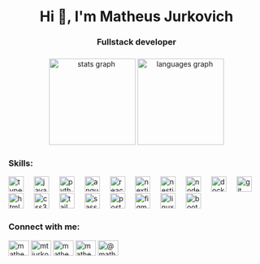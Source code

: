 <h1 align="center">Hi 👋, I'm Matheus Jurkovich</h1>

###

<h3 align="center">Fullstack developer</h3>

###

<div align="center">
  <img src="https://github-readme-stats.vercel.app/api?username=matheusjurkovich&hide_title=false&hide_rank=false&show_icons=true&include_all_commits=true&count_private=true&disable_animations=false&theme=codeSTACKr&locale=en&hide_border=false" height="170" alt="stats graph"  />
  <img src="https://github-readme-stats.vercel.app/api/top-langs?username=matheusjurkovich&locale=en&hide_title=false&layout=compact&card_width=320&langs_count=6&theme=codeSTACKr&hide_border=false" height="170" alt="languages graph"  />
</div>

###
<h3 align="left">Skills:</h3>
<div align="left">
  <img src="https://cdn.simpleicons.org/typescript/3178C6" height="30" alt="typescript logo"  />
  <img width="12" />
  <img src="https://cdn.simpleicons.org/javascript/F7DF1E" height="30" alt="javascript logo"  />
  <img width="12" />
  <img src="https://cdn.simpleicons.org/python/3776AB" height="30" alt="python logo"  />
  <img width="12" />
  <img src="https://cdn.simpleicons.org/angular/DD0031" height="30" alt="angularjs logo"  />
  <img width="12" />
  <img src="https://cdn.simpleicons.org/react/61DAFB" height="30" alt="react logo"  />
  <img width="12" />
  <img src="https://cdn.jsdelivr.net/gh/devicons/devicon/icons/nextjs/nextjs-original.svg" height="30" alt="nextjs logo"  />
  <img width="12" />
  <img src="https://cdn.simpleicons.org/nestjs/E0234E" height="30" alt="nestjs logo"  />
  <img width="12" />
  <img src="https://cdn.simpleicons.org/nodedotjs/339933" height="30" alt="nodejs logo"  />
  <img width="12" />
  <img src="https://cdn.simpleicons.org/docker/2496ED" height="30" alt="docker logo"  />
  <img width="12" />
  <img src="https://cdn.simpleicons.org/git/F05032" height="30" alt="git logo"  />
  <img width="12" />
  <img src="https://cdn.simpleicons.org/html5/E34F26" height="30" alt="html5 logo"  />
  <img width="12" />
  <img src="https://cdn.simpleicons.org/css3/1572B6" height="30" alt="css3 logo"  />
  <img width="12" />
  <img src="https://cdn.simpleicons.org/tailwindcss/06B6D4" height="30" alt="tailwindcss logo"  />
  <img width="12" />
  <img src="https://cdn.simpleicons.org/sass/CC6699" height="30" alt="sass logo"  />
  <img width="12" />
  <img src="https://cdn.simpleicons.org/postgresql/4169E1" height="30" alt="postgresql logo"  />
  <img width="12" />
  <img src="https://cdn.simpleicons.org/figma/F24E1E" height="30" alt="figma logo"  />
  <img width="12" />
  <img src="https://cdn.simpleicons.org/linux/FCC624" height="30" alt="linux logo"  />
  <img width="12" />
  <img src="https://cdn.simpleicons.org/bootstrap/7952B3" height="30" alt="bootstrap logo"  />
</div>

###
<!--
<div align="left" dislpay="grid">
  <h3 align="left">Projetos:</h3>
  <img width="450rem" height="125rem" src="https://github-readme-stats.vercel.app/api/pin/?username=matheusjurkovich&repo=kanban&show_owner&theme=codeSTACKr" />
  <img width="450rem" height="125rem" src="https://github-readme-stats.vercel.app/api/pin/?username=matheusjurkovich&repo=movie-app&show_owner&theme=codeSTACKr" />
  <img width="450rem" height="125rem" src="https://github-readme-stats.vercel.app/api/pin/?username=matheusjurkovich&repo=api-github&show_owner&theme=codeSTACKr" />
  <img width="450rem" height="125rem" src="https://github-readme-stats.vercel.app/api/pin/?username=matheusjurkovich&repo=shortener_url&show_owner&theme=codeSTACKr" />
</div>
-->
###

<div align="left">
 <h3 align="left">Connect with me:</h3>
<p align="left">
<a href="https://linkedin.com/in/matheusjurkovich" target="blank"><img align="center" src="https://raw.githubusercontent.com/rahuldkjain/github-profile-readme-generator/master/src/images/icons/Social/linked-in-alt.svg" alt="matheusjurkovich" height="30" width="40" /></a>
<a href="https://twitter.com/mtjurko" target="blank"><img align="center" src="https://raw.githubusercontent.com/rahuldkjain/github-profile-readme-generator/master/src/images/icons/Social/twitter.svg" alt="mtjurko" height="30" width="40" /></a>
<a href="https://stackoverflow.com/users/matheusjurkovich" target="blank"><img align="center" src="https://raw.githubusercontent.com/rahuldkjain/github-profile-readme-generator/master/src/images/icons/Social/stack-overflow.svg" alt="matheusjurkovich" height="30" width="40" /></a>
<a href="https://instagram.com/matheusjurkovich" target="blank"><img align="center" src="https://raw.githubusercontent.com/rahuldkjain/github-profile-readme-generator/master/src/images/icons/Social/instagram.svg" alt="matheusjurkovich" height="30" width="40" /></a>
<a href="https://medium.com/@matheusjurkovich" target="blank"><img align="center" src="https://raw.githubusercontent.com/rahuldkjain/github-profile-readme-generator/master/src/images/icons/Social/medium.svg" alt="@matheusjurkovich" height="30" width="40" /></a>
</p>
</div>

###
